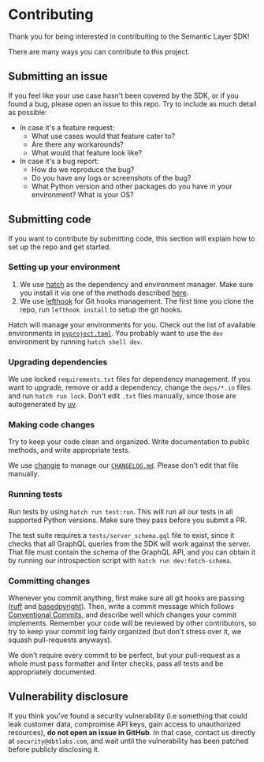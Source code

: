 # Contributing

Thank you for being interested in contribuiting to the Semantic Layer SDK!

There are many ways you can contribute to this project.


## Submitting an issue

If you feel like your use case hasn't been covered by the SDK, or if you found a bug, please open an issue to this repo. Try to include as much detail as possible:
- In case it's a feature request: 
  - What use cases would that feature cater to? 
  - Are there any workarounds? 
  - What would that feature look like?
- In case it's a bug report: 
  - How do we reproduce the bug?
  - Do you have any logs or screenshots of the bug?
  - What Python version and other packages do you have in your environment? What is your OS?


## Submitting code

If you want to contribute by submitting code, this section will explain how to set up the repo and get started.


### Setting up your environment

1. We use [hatch](https://hatch.pypa.io/) as the dependency and environment manager. Make sure you install it via one of the methods described [here](https://hatch.pypa.io/latest/install/). 
2. We use [lefthook](https://github.com/evilmartians/lefthook/) for Git hooks management. The first time you clone the repo, run `lefthook install` to setup the git hooks.

Hatch will manage your environments for you. Check out the list of available environments in [`pyproject.toml`](./pyproject.toml). You probably want to use the `dev` environment by running `hatch shell dev`.


### Upgrading dependencies

We use locked `requirements.txt` files for dependency management. If you want to upgrade, remove or add a dependency, change the `deps/*.in` files and run `hatch run lock`. Don't edit `.txt` files manually, since those are autogenerated by [uv](https://github.com/astral-sh/uv/).


### Making code changes

Try to keep your code clean and organized. Write documentation to public methods, and write appropriate tests.

We use [changie](https://changie.dev/) to manage our [`CHANGELOG.md`](./CHANGELOG.md). Please don't edit that file manually.


### Running tests

Run tests by using `hatch run test:run`. This will run all our tests in all supported Python versions. Make sure they pass before you submit a PR.

The test suite requires a `tests/server_schema.gql` file to exist, since it checks that all GraphQL queries from the SDK will work against the server. That file must contain the schema of the GraphQL API, and you can obtain it by running our introspection script with `hatch run dev:fetch-schema`.


### Committing changes

Whenever you commit anything, first make sure all git hooks are passing ([ruff](https://github.com/astral-sh/ruff/) and [basedpyright](https://github.com/DetachHead/basedpyright)). Then, write a commit message which follows [Conventional Commits](https://www.conventionalcommits.org/en/v1.0.0/), and describe well which changes your commit implements. Remember your code will be reviewed by other contributors, so try to keep your commit log fairly organized (but don't stress over it, we squash pull-requests anyways).

We don't require every commit to be perfect, but your pull-request as a whole must pass formatter and linter checks, pass all tests and be appropriately documented.


## Vulnerability disclosure

If you think you've found a security vulnerability (i.e something that could leak customer data, compromise API keys, gain access to unauthorized resources), **do not open an issue in GitHub**. In that case, contact us directly at `security@dbtlabs.com`, and wait until the vulnerability has been patched before publicly disclosing it.

